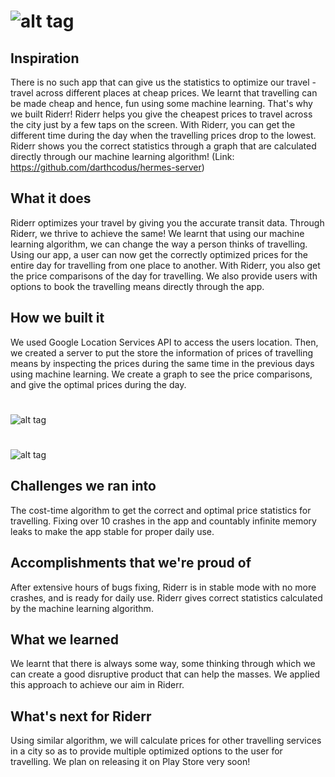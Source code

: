 # ![alt tag](https://s11.postimg.org/7aez59fir/Untitled.png)

## **Inspiration**
There is no such app that can give us the statistics to optimize our travel - travel across different places at cheap prices. We learnt that travelling can be made cheap and hence, fun using some machine learning. That's why we built Riderr! Riderr helps you give the cheapest prices to travel across the city just by a few taps on the screen. With Riderr, you can get the different time during the day when the travelling prices drop to the lowest. Riderr shows you the correct statistics through a graph that are calculated directly through our machine learning algorithm! (Link: https://github.com/darthcodus/hermes-server)

## **What it does**
Riderr optimizes your travel by giving you the accurate transit data. Through Riderr, we thrive to achieve the same! We learnt that using our machine learning algorithm, we can change the way a person thinks of travelling. Using our app, a user can now get the correctly optimized prices for the entire day for travelling from one place to another. With Riderr, you also get the price comparisons of the day for travelling. We also provide users with options to book the travelling means directly through the app.

## How we built it
We used Google Location Services API to access the users location. Then, we created a server to put the store the information of prices of travelling means by inspecting the prices during the same time in the previous days using machine learning. We create a graph to see the price comparisons, and give the optimal prices during the day.
#
![alt tag](https://s23.postimg.org/ct0vlw4bf/Untitled1.png)
#
![alt tag](https://s24.postimg.org/wyosxauhh/Untitled2.png)

## Challenges we ran into
The cost-time algorithm to get the correct and optimal price statistics for travelling.
Fixing over 10 crashes in the app and countably infinite memory leaks to make the app stable for proper daily use.

## Accomplishments that we're proud of
After extensive hours of bugs fixing, Riderr is in stable mode with no more crashes, and is ready for daily use.
Riderr gives correct statistics calculated by the machine learning algorithm.

## What we learned
We learnt that there is always some way, some thinking through which we can create a good disruptive product that can help the masses.  We applied this approach to achieve our aim in Riderr.

## What's next for Riderr
Using similar algorithm, we will calculate prices for other travelling services in a city so as to provide multiple optimized options to the user for travelling. We plan on releasing it on Play Store very soon!
